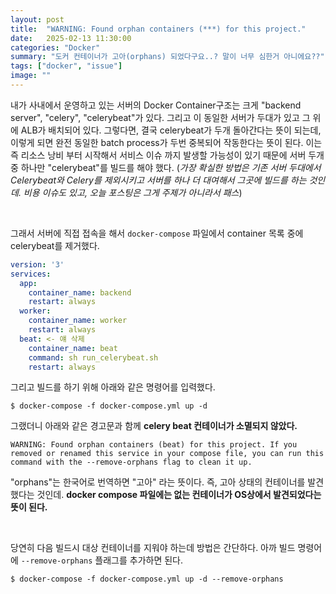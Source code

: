 ```yaml
---
layout: post
title:  "WARNING: Found orphan containers (***) for this project."
date:   2025-02-13 11:30:00
categories: "Docker"
summary: "도커 컨테이너가 고아(orphans) 되었다구요..? 말이 너무 심한거 아니에요??"
tags: ["docker", "issue"]
image: ""
---
```


내가 사내에서 운영하고 있는 서버의 Docker Container구조는 크게 "backend server", "celery", "celerybeat"가 있다.
그리고 이 동일한 서버가 두대가 있고 그 위에 ALB가 배치되어 있다. 그렇다면, 결국 celerybeat가 두개 돌아간다는 뜻이 되는데, 
이렇게 되면 완전 동일한 batch process가 두번 중복되어 작동한다는 뜻이 된다. 이는 즉 리소스 낭비 부터 시작해서 서비스 이슈 까지 
발생할 가능성이 있기 때문에 서버 두개 중 하나만 "celerybeat"를 빌드를 해야 했다. (_가장 확실한 방법은 기존 서버 두대에서 Celerybeat와 Celery를 제외시키고 
서버를 하나 더 대여해서 그곳에 빌드를 하는 것인데. 비용 이슈도 있고, 오늘 포스팅은 그게 주제가 아니라서 패스_)

<br>

그래서 서버에 직접 접속을 해서 `docker-compose` 파일에서 container 목록 중에 celerybeat를 제거했다.

```yaml
version: '3'
services:
  app:
    container_name: backend
    restart: always
  worker:
    container_name: worker
    restart: always
  beat: <- 얘 삭제
    container_name: beat
    command: sh run_celerybeat.sh
    restart: always
```

그리고 빌드를 하기 위해 아래와 같은 명령어를 입력했다.

```shell
$ docker-compose -f docker-compose.yml up -d
```

그랬더니 아래와 같은 경고문과 함께 **celery beat 컨테이너가 소멸되지 않았다.**

```shell
WARNING: Found orphan containers (beat) for this project. If you removed or renamed this service in your compose file, you can run this command with the --remove-orphans flag to clean it up.
```

"orphans"는 한국어로 번역하면 "고아" 라는 뜻이다. 즉, 고아 상태의 컨테이너를 발견했다는 것인데. **docker compose 파일에는 없는 컨테이너가 OS상에서 발견되었다는 뜻이 된다.**

<br>

당연히 다음 빌드시 대상 컨테이너를 지워야 하는데 방법은 간단하다. 아까 빌드 명령어에 `--remove-orphans` 플래그를 추가하면 된다.

```shell
$ docker-compose -f docker-compose.yml up -d --remove-orphans
```